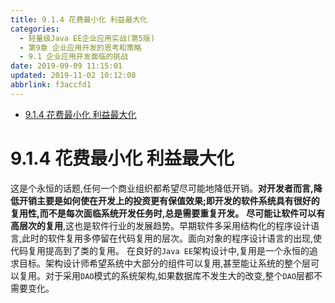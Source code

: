 ```yaml
---
title: 9.1.4 花费最小化 利益最大化
categories: 
  - 轻量级Java EE企业应用实战(第5版)
  - 第9章 企业应用开发的思考和策略
  - 9.1 企业应用开发面临的挑战
date: 2019-09-09 11:15:01
updated: 2019-11-02 10:12:08
abbrlink: f3accfd1
---
```

<div id='my_toc'>

- [9.1.4 花费最小化 利益最大化](/JavaReadingNotes/f3accfd1/#9-1-4-花费最小化-利益最大化)

</div>
<!--more-->
<script>if (navigator.platform.toLowerCase() == 'win32'){document.getElementById('my_toc').style.display = 'none';}</script>

<!--end-->
<!--SSTStart-->
# 9.1.4 花费最小化 利益最大化 #
这是个永恒的话题,任何一个商业组织都希望尽可能地降低开销。**对开发者而言,降低开销主要是如何使在开发上的投资更有保值效果;即开发的软件系统具有很好的复用性,而不是每次面临系统开发任务时,总是需要重复开发。**
**尽可能让软件可以有高层次的复用**,这也是软件行业的发展趋势。早期软件多采用结构化的程序设计语言,此时的软件复用多停留在代码复用的层次。面向对象的程序设计语言的出现,使代码复用提高到了类的复用。
在良好的`Java EE`架构设计中,复用是一个永恒的追求目标。架构设计师希望系统中大部分的组件可以复用,甚至能让系统的整个层可以复用。对于采用`DAO`模式的系统架构,如果数据库不发生大的改变,整个`DAO`层都不需要变化。
<!--SSTStop-->


